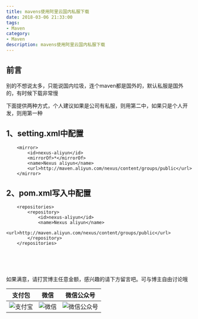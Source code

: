 ```yaml
---
title: mavens使用阿里云国内私服下载
date: 2018-03-06 21:33:00
tags: 
- Maven
category: 
- Maven
description: mavens使用阿里云国内私服下载
---
```

<!-- image url 
https://raw.githubusercontent.com/HealerJean123/HealerJean123.github.io/master/blogImages
-->

## 前言

别的不想说太多，只能说国内垃圾，连个maven都是国外的，默认私服是国外的，有时候下载非常慢

下面提供两种方式，个人建议如果是公司有私服，则用第二中，如果只是个人开发，则用第一种

## 1、setting.xml中配置


```
    <mirror>
        <id>nexus-aliyun</id>
        <mirrorOf>*</mirrorOf>
        <name>Nexus aliyun</name>
        <url>http://maven.aliyun.com/nexus/content/groups/public</url>
    </mirror> 
```

## 2、pom.xml写入中配置

```
    <repositories>
        <repository>
            <id>nexus-aliyun</id>
            <name>Nexus aliyun</name>
            <url>http://maven.aliyun.com/nexus/content/groups/public</url>
        </repository>
    </repositories>


```
<br/><br/><br/>
如果满意，请打赏博主任意金额，感兴趣的请下方留言吧。可与博主自由讨论哦

|支付包 | 微信|微信公众号|
|:-------:|:-------:|:------:|
|![支付宝](https://raw.githubusercontent.com/HealerJean123/HealerJean123.github.io/master/assets/img/tctip/alpay.jpg) | ![微信](https://raw.githubusercontent.com/HealerJean123/HealerJean123.github.io/master/assets/img/tctip/weixin.jpg)|![微信公众号](https://raw.githubusercontent.com/HealerJean123/HealerJean123.github.io/master/assets/img/my/qrcode_for_gh_a23c07a2da9e_258.jpg)|



<!-- Gitalk 评论 start  -->

<link rel="stylesheet" href="https://unpkg.com/gitalk/dist/gitalk.css">
<script src="https://unpkg.com/gitalk@latest/dist/gitalk.min.js"></script> 
<div id="gitalk-container"></div>    
 <script type="text/javascript">
    var gitalk = new Gitalk({
		clientID: `1d164cd85549874d0e3a`,
		clientSecret: `527c3d223d1e6608953e835b547061037d140355`,
		repo: `HealerJean123.github.io`,
		owner: 'HealerJean123',
		admin: ['HealerJean123'],
		id: 'jtSnukH6NY4Bpnko',
    });
    gitalk.render('gitalk-container');
</script> 

<!-- Gitalk end -->

